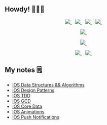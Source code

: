 ## Howdy! 🙋🏻‍♂️
<p align='center'>
   <a href="https://twitter.com/egorskikh" target="_blank">
    <img src="https://img.shields.io/badge/Twitter-1DA1F2?style=for-the-badge&logo=twitter&logoColor=white" />        
  </a>&nbsp;&nbsp;
   <a href="https://www.instagram.com/egorskikh/" target="_blank">
    <img src="https://img.shields.io/badge/Instagram-E4405F?style=for-the-badge&logo=instagram&logoColor=white" />        
  </a>&nbsp;&nbsp;
   <a href="https://t.me/egorskikh" target="_blank">
    <img src="https://img.shields.io/badge/Telegram-2CA5E0?style=for-the-badge&logo=telegram&logoColor=white" />        
  </a>&nbsp;&nbsp;
  <a href="https://www.linkedin.com/in/egorskikh" target="_blank">
    <img src="https://img.shields.io/badge/linkedin-%230077B5.svg?&style=for-the-badge&logo=linkedin&logoColor=white" />
  </a>&nbsp;&nbsp;
 <p align='center'>
</p>

<p align='center'>
   <a href="https://egorskikh.ru/project.html" target="_blank">
   <img src="https://img.shields.io/badge/-portfolio-ff69b4"/>
  </a>&nbsp;&nbsp;
 <p align='center'>     
</p>

<p align='center'>
    <a href='mailto:main@egorskikh.ru' target="_blank">
    <img src="https://img.shields.io/badge/-mail-blueviolet"/>
  </a>&nbsp;&nbsp;
 <p align='center'>     
</p>

<p align='center'>
     <a href="https://egorskikh.ru/ru_cv.html" target="_blank">
    <img src="https://img.shields.io/badge/ru%3A-cv-orange"/>
  </a>&nbsp;&nbsp;
     <a href="https://egorskikh.ru/en_cv.html" target="_blank">
    <img src="https://img.shields.io/badge/en%3A-cv-orange"/>
  </a>&nbsp;&nbsp;
 <p align='center'>     
</p>


  
## My notes 🗒

- [IOS Data Structures && Algorithms ](https://github.com/egorskikh/IOS-Data-Structures-and-Algorithms)
- [IOS Design Patterns](https://github.com/egorskikh/IOS-Design-Patterns)
- [IOS TDD](https://github.com/egorskikh/IOS-TDD)
- [IOS GCD](https://github.com/egorskikh/IOS-Concurrency)
- [IOS Core Data](https://github.com/egorskikh/IOS-CoreData)
- [IOS Animations](https://github.com/egorskikh/IOS-Animations)
- [IOS Push Notifications](https://github.com/egorskikh/IOS-PushNotifications)





<!--
**egorskikh/egorskikh** is a ✨ _special_ ✨ repository because its `README.md` (this file) appears on your GitHub profile.

Here are some ideas to get you started:

- 🔭 I’m currently working on ...
- 🌱 I’m currently learning ...
- 👯 I’m looking to collaborate on ...
- 🤔 I’m looking for help with ...
- 💬 Ask me about ...
- 📫 How to reach me: ...
- 😄 Pronouns: ...
- ⚡ Fun fact: ...
- 📃  cv: [ru](https://egorskikh.ru/cv.html)
-->
